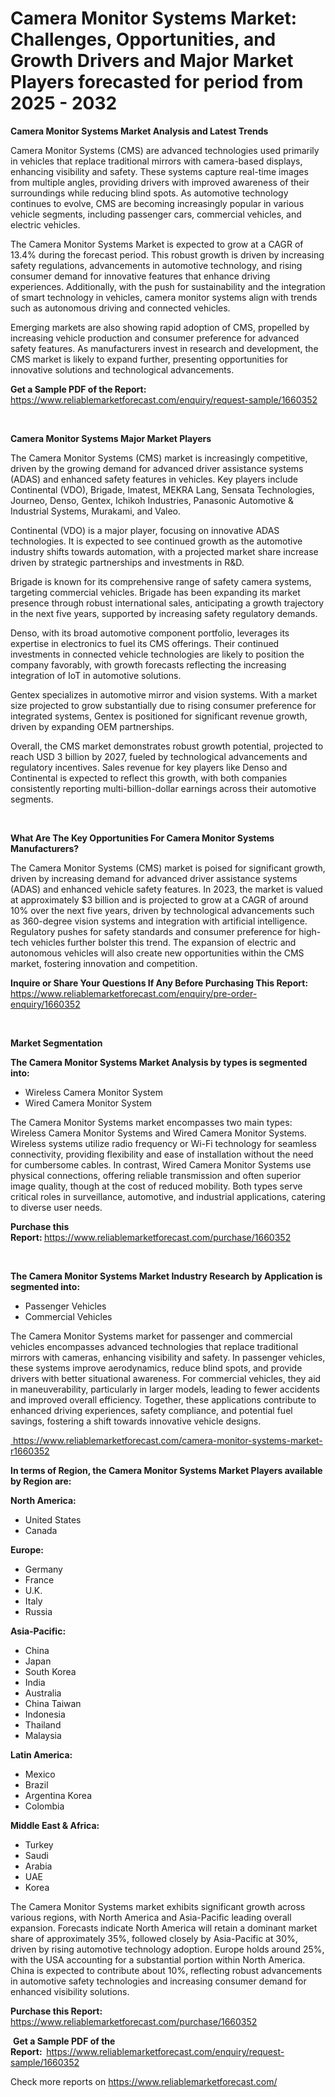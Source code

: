 <p><h1>Camera Monitor Systems Market: Challenges, Opportunities, and Growth Drivers and Major Market Players forecasted for period from 2025 - 2032</h1></p><p><strong>Camera Monitor Systems Market Analysis and Latest Trends</strong></p>
<p><p>Camera Monitor Systems (CMS) are advanced technologies used primarily in vehicles that replace traditional mirrors with camera-based displays, enhancing visibility and safety. These systems capture real-time images from multiple angles, providing drivers with improved awareness of their surroundings while reducing blind spots. As automotive technology continues to evolve, CMS are becoming increasingly popular in various vehicle segments, including passenger cars, commercial vehicles, and electric vehicles.</p><p>The Camera Monitor Systems Market is expected to grow at a CAGR of 13.4% during the forecast period. This robust growth is driven by increasing safety regulations, advancements in automotive technology, and rising consumer demand for innovative features that enhance driving experiences. Additionally, with the push for sustainability and the integration of smart technology in vehicles, camera monitor systems align with trends such as autonomous driving and connected vehicles. </p><p>Emerging markets are also showing rapid adoption of CMS, propelled by increasing vehicle production and consumer preference for advanced safety features. As manufacturers invest in research and development, the CMS market is likely to expand further, presenting opportunities for innovative solutions and technological advancements.</p></p>
<p><strong>Get a Sample PDF of the Report:&nbsp;</strong> <a href="https://www.reliablemarketforecast.com/enquiry/request-sample/1660352?utm_campaign=2778&utm_medium=2&utm_source=Github&utm_content=ia&utm_term=30032025&utm_id=camera-monitor-systems">https://www.reliablemarketforecast.com/enquiry/request-sample/1660352</a></p>
<p>&nbsp;</p>
<p><strong>Camera Monitor Systems Major Market Players</strong></p>
<p><p>The Camera Monitor Systems (CMS) market is increasingly competitive, driven by the growing demand for advanced driver assistance systems (ADAS) and enhanced safety features in vehicles. Key players include Continental (VDO), Brigade, Imatest, MEKRA Lang, Sensata Technologies, Journeo, Denso, Gentex, Ichikoh Industries, Panasonic Automotive & Industrial Systems, Murakami, and Valeo.</p><p>Continental (VDO) is a major player, focusing on innovative ADAS technologies. It is expected to see continued growth as the automotive industry shifts towards automation, with a projected market share increase driven by strategic partnerships and investments in R&D.</p><p>Brigade is known for its comprehensive range of safety camera systems, targeting commercial vehicles. Brigade has been expanding its market presence through robust international sales, anticipating a growth trajectory in the next five years, supported by increasing safety regulatory demands.</p><p>Denso, with its broad automotive component portfolio, leverages its expertise in electronics to fuel its CMS offerings. Their continued investments in connected vehicle technologies are likely to position the company favorably, with growth forecasts reflecting the increasing integration of IoT in automotive solutions.</p><p>Gentex specializes in automotive mirror and vision systems. With a market size projected to grow substantially due to rising consumer preference for integrated systems, Gentex is positioned for significant revenue growth, driven by expanding OEM partnerships.</p><p>Overall, the CMS market demonstrates robust growth potential, projected to reach USD 3 billion by 2027, fueled by technological advancements and regulatory incentives. Sales revenue for key players like Denso and Continental is expected to reflect this growth, with both companies consistently reporting multi-billion-dollar earnings across their automotive segments.</p></p>
<p>&nbsp;</p>
<p><strong>What Are The Key Opportunities For Camera Monitor Systems Manufacturers?</strong></p>
<p><p>The Camera Monitor Systems (CMS) market is poised for significant growth, driven by increasing demand for advanced driver assistance systems (ADAS) and enhanced vehicle safety features. In 2023, the market is valued at approximately $3 billion and is projected to grow at a CAGR of around 10% over the next five years, driven by technological advancements such as 360-degree vision systems and integration with artificial intelligence. Regulatory pushes for safety standards and consumer preference for high-tech vehicles further bolster this trend. The expansion of electric and autonomous vehicles will also create new opportunities within the CMS market, fostering innovation and competition.</p></p>
<p><strong>Inquire or Share Your Questions If Any Before Purchasing This Report:</strong> <a href="https://www.reliablemarketforecast.com/enquiry/pre-order-enquiry/1660352?utm_campaign=2778&utm_medium=2&utm_source=Github&utm_content=ia&utm_term=30032025&utm_id=camera-monitor-systems">https://www.reliablemarketforecast.com/enquiry/pre-order-enquiry/1660352</a></p>
<p>&nbsp;</p>
<p><strong>Market Segmentation</strong></p>
<p><strong>The Camera Monitor Systems Market Analysis by types is segmented into:</strong></p>
<p><ul><li>Wireless Camera Monitor System</li><li>Wired Camera Monitor System</li></ul></p>
<p><p>The Camera Monitor Systems market encompasses two main types: Wireless Camera Monitor Systems and Wired Camera Monitor Systems. Wireless systems utilize radio frequency or Wi-Fi technology for seamless connectivity, providing flexibility and ease of installation without the need for cumbersome cables. In contrast, Wired Camera Monitor Systems use physical connections, offering reliable transmission and often superior image quality, though at the cost of reduced mobility. Both types serve critical roles in surveillance, automotive, and industrial applications, catering to diverse user needs.</p></p>
<p><strong>Purchase this Report:&nbsp;</strong><a href="https://www.reliablemarketforecast.com/purchase/1660352?utm_campaign=2778&utm_medium=2&utm_source=Github&utm_content=ia&utm_term=30032025&utm_id=camera-monitor-systems">https://www.reliablemarketforecast.com/purchase/1660352</a></p>
<p>&nbsp;</p>
<p><strong>The Camera Monitor Systems Market Industry Research by Application is segmented into:</strong></p>
<p><ul><li>Passenger Vehicles</li><li>Commercial Vehicles</li></ul></p>
<p><p>The Camera Monitor Systems market for passenger and commercial vehicles encompasses advanced technologies that replace traditional mirrors with cameras, enhancing visibility and safety. In passenger vehicles, these systems improve aerodynamics, reduce blind spots, and provide drivers with better situational awareness. For commercial vehicles, they aid in maneuverability, particularly in larger models, leading to fewer accidents and improved overall efficiency. Together, these applications contribute to enhanced driving experiences, safety compliance, and potential fuel savings, fostering a shift towards innovative vehicle designs.</p></p>
<p><a href="https://www.reliablemarketforecast.com/camera-monitor-systems-market-r1660352?utm_campaign=2778&utm_medium=2&utm_source=Github&utm_content=ia&utm_term=30032025&utm_id=camera-monitor-systems">&nbsp;https://www.reliablemarketforecast.com/camera-monitor-systems-market-r1660352</a></p>
<p><strong>In terms of Region, the Camera Monitor Systems Market Players available by Region are:</strong></p>
<p>
    <p> <strong> North America: </strong>
        <ul>
            <li>United States</li>
            <li>Canada</li>
        </ul>
        </p> 
    <p> <strong> Europe: </strong>
        <ul>
            <li>Germany</li>
            <li>France</li>
            <li>U.K.</li>
            <li>Italy</li>
            <li>Russia</li>
        </ul>
        </p> 
    <p> <strong> Asia-Pacific: </strong>
        <ul>
            <li>China</li>
            <li>Japan</li>
            <li>South Korea</li>
            <li>India</li>
            <li>Australia</li>
            <li>China Taiwan</li>
            <li>Indonesia</li>
            <li>Thailand</li>
            <li>Malaysia</li>
        </ul>
        </p> 
    <p> <strong> Latin America: </strong>
        <ul>
            <li>Mexico</li>
            <li>Brazil</li>
            <li>Argentina Korea</li>
            <li>Colombia</li>
        </ul>
        </p> 
    <p> <strong> Middle East & Africa: </strong>
        <ul>
            <li>Turkey</li>
            <li>Saudi</li>
            <li>Arabia</li>
            <li>UAE</li>
            <li>Korea</li>
        </ul>
    </p>
    </p>
<p><p>The Camera Monitor Systems market exhibits significant growth across various regions, with North America and Asia-Pacific leading overall expansion. Forecasts indicate North America will retain a dominant market share of approximately 35%, followed closely by Asia-Pacific at 30%, driven by rising automotive technology adoption. Europe holds around 25%, with the USA accounting for a substantial portion within North America. China is expected to contribute about 10%, reflecting robust advancements in automotive safety technologies and increasing consumer demand for enhanced visibility solutions.</p></p>
<p><strong>Purchase this Report: </strong><a href="https://www.reliablemarketforecast.com/purchase/1660352?utm_campaign=2778&utm_medium=2&utm_source=Github&utm_content=ia&utm_term=30032025&utm_id=camera-monitor-systems">https://www.reliablemarketforecast.com/purchase/1660352</a></p>
<p>&nbsp;<strong>Get a Sample PDF of the Report:&nbsp;&nbsp;</strong><a href="https://www.reliablemarketforecast.com/enquiry/request-sample/1660352?utm_campaign=2778&utm_medium=2&utm_source=Github&utm_content=ia&utm_term=30032025&utm_id=camera-monitor-systems">https://www.reliablemarketforecast.com/enquiry/request-sample/1660352</a></p>
<p><strong></strong></p>
<p>Check more reports on <a href="https://www.reliablemarketforecast.com/?utm_campaign=2778&utm_medium=2&utm_source=Github&utm_content=ia&utm_term=30032025&utm_id=camera-monitor-systems">https://www.reliablemarketforecast.com/</a></p>